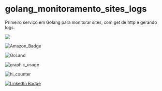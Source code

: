 # golang_monitoramento_sites_logs
Primeiro serviço em Golang para monitorar sites, com get de http e gerando logs.

<img src="https://img.shields.io/badge/Go-00ADD8?style=for-the-badge&logo=go&logoColor=white" />

![Amazon_Badge](https://img.shields.io/badge/Amazon_AWS-232F3E?style=for-the-badge&logo=amazon-aws&logoColor=white)

![GoLand](https://img.shields.io/badge/GoLand-0f0f0f?&style=for-the-badge&logo=goland&logoColor=white)


![graphic_usage](https://github-readme-stats.vercel.app/api/top-langs/?username=rafawainer)


![hi_counter](https://hits.seeyoufarm.com/api/count/incr/badge.svg?url=https%3A%2F%2Fgithub.com%2Frafawainer1212%2Fhit-counter)


[![LinkedIn Badge](https://img.shields.io/badge/LinkedIn-Profile-informational?style=flat&logo=linkedin&logoColor=white&color=0D76A8)](https://www.linkedin.com/in/rafawainer/)


